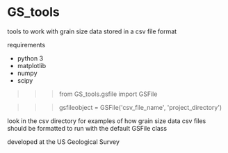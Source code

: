 GS_tools
========

tools to work with grain size data stored in a csv file format

requirements
 - python 3
 - matplotlib
 - numpy
 - scipy

 >>>from GS_tools.gsfile import GSFile

 >>>gsfileobject = GSFile('csv_file_name', 'project_directory')


look in the csv directory for examples of how grain size data csv files 
should be formatted to run with the default GSFile class

developed at the US Geological Survey

